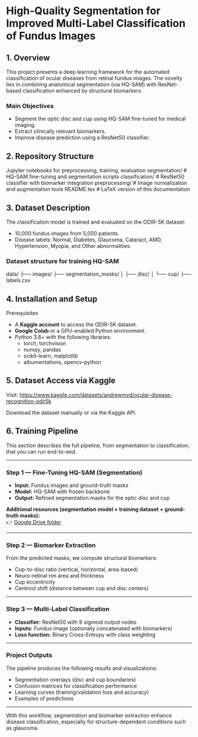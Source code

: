 
# High-Quality Segmentation for Improved Multi-Label Classification of Fundus Images



## 1. Overview

This project presents a deep learning framework for the automated classification of ocular diseases from retinal fundus images. The novelty lies in combining anatomical segmentation (via HQ-SAM) with ResNet-based classification enhanced by structural biomarkers.

### Main Objectives
- Segment the optic disc and cup using HQ-SAM fine-tuned for medical imaging.
- Extract clinically relevant biomarkers.
- Improve disease prediction using a ResNet50 classifier.


## 2. Repository Structure


Jupyter notebooks for preprocessing, training, evaluation
 segmentation/ # HQ-SAM fine-tuning and segmentation scripts
 classification/ # ResNet50 classifier with biomarker integration
 preprocessing/ # Image normalization and augmentation tools
 README.tex # LaTeX version of this documentation


## 3. Dataset Description

The classification model is trained and evaluated on the ODIR-5K dataset:

- 10,000 fundus images from 5,000 patients.
- Disease labels: Normal, Diabetes, Glaucoma, Cataract, AMD, Hypertension, Myopia, and Other abnormalities.

### Dataset structure for training HQ-SAM


data/
 ├── images/
 ├── segmentation_masks/
 │ ├── disc/
 │ └── cup/
 ├── labels.csv

## 4. Installation and Setup

Prerequisites

- A **Kaggle account** to access the ODIR-5K dataset.
- **Google Colab** or a GPU-enabled Python environment.
- Python 3.8+ with the following libraries:
  - torch, torchvision
  - numpy, pandas
  - scikit-learn, matplotlib
  - albumentations, opencv-python



## 5. Dataset Access via Kaggle

Visit: https://www.kaggle.com/datasets/andrewmvd/ocular-disease-recognition-odir5k


Download the dataset manually or via the Kaggle API.


## 6. Training Pipeline

This section describes the full pipeline, from segmentation to classification, that you can run end-to-end.

---

### Step 1 — Fine-Tuning HQ-SAM (Segmentation)

- **Input:** Fundus images and ground-truth masks  
- **Model:** HQ-SAM with frozen backbone  
- **Output:** Refined segmentation masks for the optic disc and cup  

**Additional resources (segmentation model + training dataset + ground-truth masks):**  
👉 [Google Drive folder](https://drive.google.com/drive/folders/1EKgiTBl2HqMkhrgnPAs0IXaD-1f-Fqda)

---

### Step 2 — Biomarker Extraction

From the predicted masks, we compute structural biomarkers:

- Cup-to-disc ratio (vertical, horizontal, area-based)  
- Neuro-retinal rim area and thickness  
- Cup eccentricity  
- Centroid shift (distance between cup and disc centers)  

---

### Step 3 — Multi-Label Classification

- **Classifier:** ResNet50 with 8 sigmoid output nodes  
- **Inputs:** Fundus image (optionally concatenated with biomarkers)  
- **Loss function:** Binary Cross-Entropy with class weighting  

---

### Project Outputs

The pipeline produces the following results and visualizations:

- Segmentation overlays (disc and cup boundaries)  
- Confusion matrices for classification performance  
- Learning curves (training/validation loss and accuracy)  
- Examples of predictions  

---

With this workflow, segmentation and biomarker extraction enhance disease classification, especially for structure-dependent conditions such as glaucoma.











